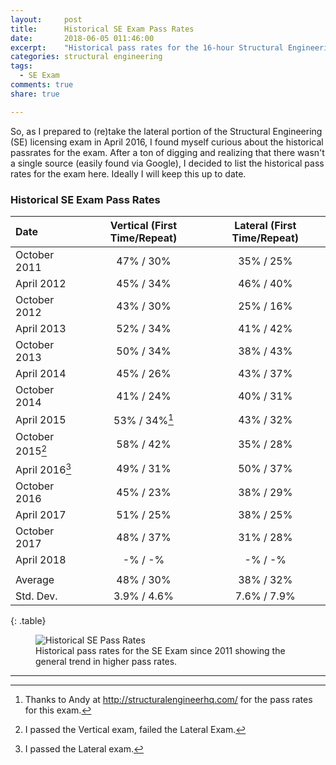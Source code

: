 ```yaml
---
layout:     post
title:      Historical SE Exam Pass Rates
date:       2018-06-05 011:46:00
excerpt:    "Historical pass rates for the 16-hour Structural Engineering (SE) licensing exam."
categories: structural engineering
tags:
  - SE Exam
comments: true
share: true

---
```


So, as I prepared to (re)take the lateral portion of the Structural Engineering (SE) licensing exam in April 2016, I found myself curious about the historical passrates for the exam. After a ton of digging and realizing that there wasn't a single source (easily found via Google), I decided to list the historical pass rates for the exam here. Ideally I will keep this up to date.

### Historical SE Exam Pass Rates

| Date | Vertical (First Time/Repeat) | Lateral (First Time/Repeat) |
|:--------|:-------:|:--------:|
| October 2011   | 47% / 30%   | 35% / 25%  |
| April 2012   | 45% / 34%   | 46% / 40%   |
| October 2012   | 43% / 30% | 25% / 16%   |  
| April 2013   |  52% / 34%   | 41% / 42%   |
| October 2013   | 50% / 34% | 38% / 43%   |  
| April 2014   |  45% / 26%   | 43% / 37%   |
| October 2014   | 41% / 24% | 40% / 31%   |  
| April 2015   |  53% / 34%[^1]   | 43% / 32%   |
| October 2015[^2]   | 58% / 42% | 35% / 28%   |  
| April 2016[^3]   |  49% / 31%  | 50% / 37%   |
| October 2016   | 45% / 23% | 38% / 29%   |  
| April 2017   |  51% / 25%   | 38% / 25%   |
| October 2017   | 48% / 37% | 31% / 28%   |  
| April 2018   |  -% / -%   | -% / -%   |
|          |          |          |
| Average  | 48% / 30% | 38% / 32% |
|Std. Dev. | 3.9% / 4.6% | 7.6% / 7.9% |
{: .table}

<figure>
  <img src="{{ site.url }}/images/SEPass.PNG" alt="Historical SE Pass Rates">
	<figcaption>Historical pass rates for the SE Exam since 2011 showing the general trend in higher pass rates.</figcaption>
</figure>


---
[^1]: Thanks to Andy at http://structuralengineerhq.com/ for the pass rates for this exam.
[^2]: I passed the Vertical exam, failed the Lateral Exam.
[^3]: I passed the Lateral exam.

